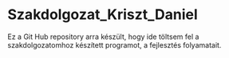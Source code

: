 # Szakdolgozat_Kriszt_Daniel
Ez a Git Hub repository arra készült, hogy ide töltsem fel a szakdolgozatomhoz készített programot, a fejlesztés folyamatait.

